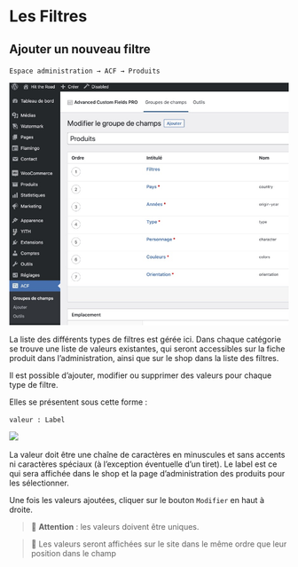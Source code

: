 
# Les Filtres

## Ajouter un nouveau filtre

`Espace administration → ACF → Produits`

![](pictures/filtres-001.jpg)

La liste des différents types de filtres est gérée ici. Dans chaque catégorie se trouve une liste de valeurs existantes, qui seront accessibles sur la fiche produit dans l’administration, ainsi que sur le shop dans la liste des filtres.

Il est possible d’ajouter, modifier ou supprimer des valeurs pour chaque type de filtre.

Elles se présentent sous cette forme :

```valeur : Label```

![](pictures/filtres-002.jpg)

La valeur doit être une chaîne de caractères en minuscules et sans accents ni caractères spéciaux (à l’exception éventuelle d’un tiret). Le label est ce qui sera affichée dans le shop et la page d’administration des produits pour les sélectionner.

Une fois les valeurs ajoutées, cliquer sur le bouton `Modifier` en haut à droite.

> 🚨 **Attention** : les valeurs doivent être uniques.

> 📌 Les valeurs seront affichées sur le site dans le même ordre que leur position dans le champ
